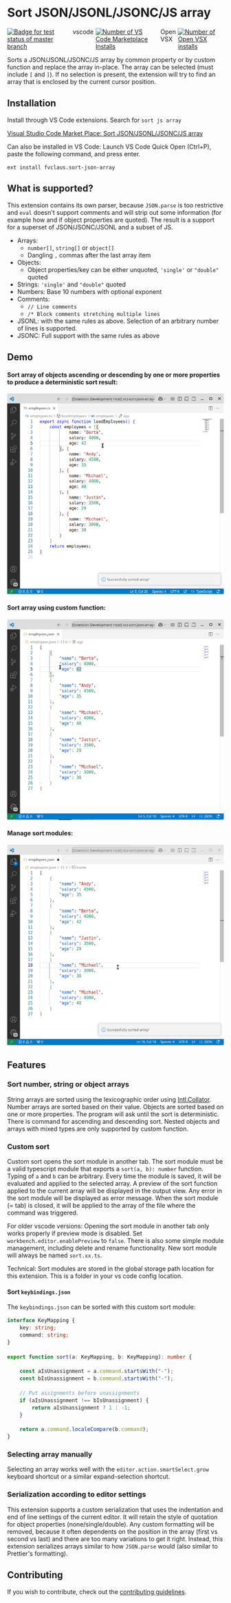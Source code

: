 # Sort JSON/JSONL/JSONC/JS array
<div style="display: flex; flex-direction: row">
<a style="flex-grow: 2" href="https://github.com/fvclaus/vsc-sort-json-array/actions?query=branch%3Amaster">
      <img alt="Badge for test status of master branch" src="https://github.com/fvclaus/vsc-sort-json-array/actions/workflows/ci.yml/badge.svg?branch=master"></a>
<div style="display: flex;">
vscode <a style="margin-left: 5px; margin-right: 5px" href="https://marketplace.visualstudio.com/items?itemName=fvclaus.sort-json-array">
      <img alt="Number of VS Code Marketplace Installs" src="https://img.shields.io/visual-studio-marketplace/i/fvclaus.sort-json-array"></a>
Open VSX <a style="margin-left: 5px" href="https://open-vsx.org/extension/fvclaus/sort-json-array">
    <img alt="Number of Open VSX installs" src="https://img.shields.io/open-vsx/dt/fvclaus/sort-json-array"></a>
</div>
</div>

Sorts a JSON/JSONL/JSONC/JS array by common property or by custom function and replace the array in-place. The array can be selected (must include `[` and `]`). If no selection is present, the extension will try to find an array that is enclosed by the current cursor position.

## Installation

Install through VS Code extensions. Search for `sort js array`

[Visual Studio Code Market Place: Sort JSON/JSONL/JSONC/JS array](https://marketplace.visualstudio.com/items?itemName=fvclaus.sort-json-array)

Can also be installed in VS Code: Launch VS Code Quick Open (Ctrl+P), paste the following command, and press enter.

```
ext install fvclaus.sort-json-array
```

## What is supported?

This extension contains its own parser, because `JSON.parse` is too restrictive and `eval` doesn't support comments and will strip out some information (for example how and if object properties are quoted). The result is a support for a superset of JSON/JSONC/JSONL and a subset of JS.

- Arrays: 
  - `number[]`, `string[]` or `object[]`
  - Dangling `,` commas after the last array item
- Objects:
  - Object properties/key can be either unquoted, `'single'` or `"double"` quoted
- Strings: `'single'` and `"double"` quoted
- Numbers: Base 10 numbers with optional exponent
- Comments:
  - `// Line comments`
  - `/* Block comments stretching multiple lines`
- JSONL: with the same rules as above. Selection of an arbitrary number of lines is supported.
- JSONC: Full support with the same rules as above

## Demo

#### Sort array of objects ascending or descending by one or more properties to produce a deterministic sort result:  
![Sort by property](doc/sortOrderExample.gif)

#### Sort array using custom function:  
![Sort by custom function](doc/sortCustomExample.gif)

#### Manage sort modules:  
![Sort by custom function](doc/sortCustomModuleManagementExample.gif)


## Features
### Sort number, string or object arrays
String arrays are sorted using the lexicographic order using [Intl.Collator](https://developer.mozilla.org/en-US/docs/Web/JavaScript/Reference/Global_Objects/Intl/Collator/Collator). Number arrays are sorted based on their value. Objects are sorted based on one or more properties. The program will ask until the sort is deterministic. There is command for ascending and descending sort. Nested objects and arrays with mixed types are only supported by custom function. 

### Custom sort
Custom sort opens the sort module in another tab. The sort module must be a valid typescript module that exports a `sort(a, b): number` function. Typing of `a` and `b` can be arbitrary. Every time the module is saved, it will be evaluated and applied to the selected array. A preview of the sort function applied to the current array will be displayed in the output view. Any error in the sort module will be displayed as error message. When the sort module (= tab) is closed, it will be applied to the array of the file where the command was triggered. 

For older vscode versions: Opening the sort module in another tab only works properly if preview mode is disabled. Set `workbench.editor.enablePreview` to `false`. There is also some simple module management, including delete and rename functionality. New sort module will always be named `sort.xx.ts`.

Technical: Sort modules are stored in the global storage path location for this extension. This is a folder in your vs code config location.

#### Sort `keybindings.json`
The `keybindings.json` can be sorted with this custom sort module:

```ts
interface KeyMapping {
    key: string;
    command: string;
}

export function sort(a: KeyMapping, b: KeyMapping): number {

    const aIsUnassignment = a.command.startsWith("-");
    const bIsUnassignment = b.command.startsWith("-");

    // Put assignments before unassignments
    if (aIsUnassignment !== bIsUnassignment) {
        return aIsUnassignment ? 1 : -1;
    }

    return a.command.localeCompare(b.command);
}
```

### Selecting array manually
Selecting an array works well with the `editor.action.smartSelect.grow` keyboard shortcut or a similar expand-selection shortcut.


### Serialization according to editor settings
This extension supports a custom serialization that uses the indentation and end of line settings of the current editor. It will retain the style of quotation for object properties (none/single/double). Any custom formatting will be removed, because it often dependents on the position in the array (first vs second vs last) and there are too many variations to get it right. Instead, this extension serializes arrays similar to how `JSON.parse` would (also similar to Prettier's formatting).


## Contributing

If you wish to contribute, check out the [contributing guidelines](./CONTRIBUTING.md).
